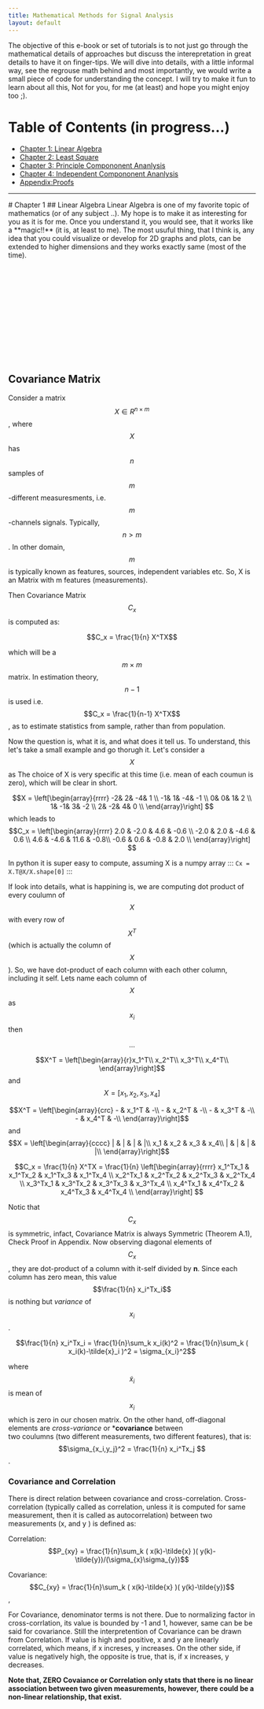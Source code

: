 ```yaml
---
title: Mathematical Methods for Signal Analysis
layout: default
---
```

<!--<script src='https://cdnjs.cloudflare.com/ajax/libs/mathjax/2.7.4/MathJax.js?config=default'></script> -->

The objective of this e-book or set of tutorials is to not just go through the mathematical details of approaches but discuss the interepretation in great details to have it on finger-tips. We will dive into details, with a little informal way, see the regrouse math behind and most importantly, we would write a small piece of code for understanding the concept. I will try to make it fun to learn about all this, Not for you, for me (at least) and hope you might enjoy too ;). 



# Table of Contents (in progress...)
* [Chapter 1: Linear Algebra](#chapter-1)
* [Chapter 2: Least Square](#chapter-1)
* [Chapter 3: Principle Compononent Ananlysis](#chapter-1)
* [Chapter 4: Independent Compononent Ananlysis](#chapter-1)
* [Appendix:Proofs](#appendix)

<hr>
# Chapter 1
## Linear Algebra
Linear Algebra is one of my favorite topic of mathematics (or of any subject ..). My hope is to make it as interesting for you as it is for me. Once you understand it, you would see, that it works like a **magic!!** (it is, at least to me). The most usuful thing, that I think is, any idea that you could visualize or develop for 2D graphs and plots, can be extended to higher dimensions and they works exactly same (most of the time).








<br><br><br><br><br><br><br><br><br><br><br>
## Covariance Matrix
Consider a matrix $$X \in R^{n\times m}$$, where $$X$$ has $$n$$ samples of $$m$$-different measuresments, i.e. $$m$$-channels signals. Typically, $$n>m$$. In other domain, $$m$$ is typically known as features, sources, independent variables etc. So, X is an Matrix with m features (measurements).

Then Covariance Matrix $$C_x$$ is computed as:

$$C_x =  \frac{1}{n} X^TX$$

which will be a $$m \times m$$ matrix. In estimation theory, $$n-1$$ is used i.e. $$C_x =  \frac{1}{n-1} X^TX$$, as to estimate statistics from sample, rather than from population.

Now the question is, what it is, and what does it tell us. To understand, this let's take a small example and go thorugh it. Let's consider a $$X$$ as
The choice of X is very specific at this time (i.e. mean of each coumun is zero), which will be clear in short.

$$X = 
  \left[\begin{array}{rrrr} 
  -2&  2& -4&  1 \\
  -1&  1& -4& -1 \\
   0&  0&  1&  2 \\
   1& -1&  3& -2 \\
   2& -2&  4&  0 \\
  \end{array}\right]
$$
which leads to  $$C_x = 
  \left[\begin{array}{rrrr} 
2.0 & -2.0 & 4.6 & -0.6 \\
-2.0 & 2.0 & -4.6 & 0.6 \\
4.6 & -4.6 & 11.6 & -0.8\\
-0.6 & 0.6 & -0.8 & 2.0 \\
  \end{array}\right]
$$

In python it is super easy to compute, assuming X is a numpy array 
::: 
    ```Cx = X.T@X/X.shape[0]``` 
:::

If look into details, what is happining is, we are computing dot product of every coulumn of $$X$$ with every row of $$X^T$$ (which is actually the column of $$X$$).
So, we have dot-product of each column with each other column, including it self. Lets name each column of $$X$$ as $$x_i$$ then

<!--
$$\begin{centre}
$$X^T = \left[\begin{array}{r}x_1^T\\
                            x_2^T\\
                            x_3^T\\
                            x_4^T\\ \end{array}\right]$$  and $$X = \left[x_1, x_2, x_3, x_4\right]$$
\end{centre}$$
-->

<p style="text-align:center">...</p>


$$X^T = \left[\begin{array}{r}x_1^T\\
                            x_2^T\\
                            x_3^T\\
                            x_4^T\\ \end{array}\right]$$  and $$X = \left[x_1, x_2, x_3, x_4\right]$$
  
  
$$X^T = \left[\begin{array}{crc}
                        - & x_1^T & -\\
                        - & x_2^T & -\\
                        - & x_3^T & -\\
                        - & x_4^T & -\\ \end{array}\right]$$ and $$X = \left[\begin{array}{cccc}
                        |   & |   &  |   &  |\\
                        x_1 & x_2 & x_3  & x_4\\
                        |   & |   &  |   &  |\\  \end{array}\right]$$



 $$C_x = 
    \frac{1}{n} X^TX = \frac{1}{n} \left[\begin{array}{rrrr} 
 x_1^Tx_1 & x_1^Tx_2 & x_1^Tx_3 & x_1^Tx_4  \\
 x_2^Tx_1 & x_2^Tx_2 & x_2^Tx_3 & x_2^Tx_4  \\
 x_3^Tx_1 & x_3^Tx_2 & x_3^Tx_3 & x_3^Tx_4  \\
 x_4^Tx_1 & x_4^Tx_2 & x_4^Tx_3 & x_4^Tx_4  \\
  \end{array}\right]
$$

Notic that $$C_x$$ is symmetric, infact, Covariance Matrix is always Symmetric (Theorem A.1), Check Proof in Appendix. Now observing diagonal elements of $$C_x$$, they are dot-product of a column with it-self divided by **n**. Since each column has zero mean, this value $$\frac{1}{n} x_i^Tx_i$$ is nothing but *variance* of $$x_i$$. 

$$\frac{1}{n} x_i^Tx_i = \frac{1}{n}\sum_k x_i(k)^2 = \frac{1}{n}\sum_k ( x_i(k)-\tilde{x}_i )^2 = \sigma_{x_i}^2$$

where $$\tilde{x}_i$$ is mean of $$x_i$$ which is zero in our chosen matrix. On the other hand, off-diagonal elements are *cross-variance* or ***covariance** between  
two coulumns (two different measurements, two different features), that is: $$\sigma_{x_i,y_j}^2 = \frac{1}{n} x_i^Tx_j $$. 

### Covariance and Correlation
There is direct relation between covariance and cross-correlation. Cross-correlation (typically called as correlation, unless it is computed for same measurement, then it is called as autocorrelation) between two measurements (x, and y ) is defined as:

Correlation:  $$P_{xy} = \frac{1}{n}\sum_k ( x(k)-\tilde{x} )( y(k)-\tilde{y})/(\sigma_{x}\sigma_{y})$$

Covariance:         $$C_{xy} = \frac{1}{n}\sum_k ( x(k)-\tilde{x} )( y(k)-\tilde{y})$$, 

For Covariance, denominator terms is not there. Due to normalizing factor in cross-corrlation, its value is bounded by -1 and 1, however, same can be be said for covariance. Still the interpretention of Covariance can be drawn from Correlation. If value is high and positive, x and y are linearly correlated, which means, if x increses, y increases. On the other side, if value is negatively high, the opposite is true, that is, if x increases, y decreases.

**Note that, ZERO Covaiance or Correlation only stats that there is no linear association between two given measurements, however, there could be a non-linear relationship, that exist.**







<br><br><br><br><br><br><br><br><br><br><br><br><br><br><br><br><br><br><br><br><br><br><br><br><br><br><br><br><br><br><br><br><br><br><br><br><br><br><br><br><br><br><br><br><br><br><br><br><br><br><br><br><br><br><br><br><br>

<hr>

# Appendix

<hr>

<!--
###-------------Commented
<p style="border:2px; border-style:solid; border-color:#3377FF; padding: 1em;">  

<b>Theorem</b>: <i>Covariance matrix is always symmetric</i>
<br>
<b>Proof</b>: lets ignore <b>n</b>

$$C_x^T = (X^TX)^T = X^T(X^{T})^T = X^TX = C_x$$

<i>QED</i>
</p>
-->
<!--
###-------------Commented
<p style="border:2px; border-style:solid; border-color:#3377FF; padding: 1em;">
<table>
<tr>
<td>
<p>
<b>Theorem</b>: <i>Covariance matrix is always symmetric</i>
<br>
<b>Proof</b>: lets ignore <b>n</b>
  
$$C_x^T = (X^TX)^T = X^T(X^{T})^T = X^TX = C_x$$

<i>QED</i>
</p>
</td
<td>
$$(AB)^T = B^TA^T$$
</td>
</tr>
</table>
</p>
-->
<!--
<table width="90%">
  <tr>
  <td><p style="border:2px; border-style:solid; border-color:#3377FF; padding: 1em;">
    <b>Theorem A.1</b>: <i>Covariance matrix is always symmetric</i>
    <br><b>Proof</b>: lets ignore <b>n</b>
      $$C_x^T = (X^TX)^T = X^T(X^{T})^T = X^TX = C_x$$
    <i>QED</i></p></td>
  <td>using $$(AB)^T = B^TA^T$$</td>
  </tr>
</table>
-->

<table width="100%">
  <tr>
    <td><b>Theorem A.1</b>: <i>Covariance matrix is always symmetric</i>
    <br><b>Proof</b>: lets ignore <b>n</b>
    $$C_x^T = (X^TX)^T = X^T(X^{T})^T = X^TX = C_x$$
    <i>QED</i></td>
    <td> using $$(AB)^T = B^TA^T$$ $$(A^T)^T = A$$</td>
    <td>.</td>
  </tr>
</table>

<!--
###-------------Commented
<hr>
# Chapter 2
-->
